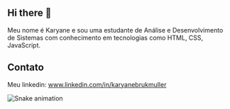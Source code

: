 <h2>Hi there 👋</h2>

Meu nome é Karyane e sou uma estudante de Análise e Desenvolvimento de Sistemas com conhecimento em tecnologias como 
HTML, CSS, JavaScript.

<h2>Contato</h2>

Meu linkedin: www.linkedin.com/in/karyanebrukmuller

![Snake animation](https://github.com/karyanecbrukmuller/karyanecbrukmuller/blob/output/github-contribution-grid-snake.svg)


